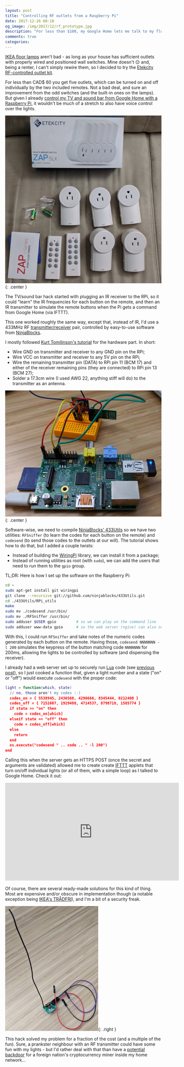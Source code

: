```yaml
---
layout: post
title: "Controlling RF outlets from a Raspberry Pi"
date: 2017-12-26 00:10
og_image: /img/2017/12/rf_prototype.jpg
description: "For less than $100, my Google Home lets me talk to my floor lamps - even though they aren't very bright 🥁"
comments: true
categories:
---
```


[IKEA floor lamps](http://www.ikea.com/ca/en/catalog/products/10139879/) aren't bad - as long as your house has sufficient outlets with properly wired and positioned wall switches. Mine doesn't 😐 and, being a renter, I can't simply rewire them, so I decided to try the [Etekcity RF-controlled outlet kit](https://www.ebay.ca/itm/182259352786).

For less than CAD$ 60 you get five outlets, which can be turned on and off individually by the two included remotes. Not a bad deal, and sure an improvement from the odd switches (and the built-in ones on the lamps). But given I already [control my TV and sound bar from Google Home with a Raspberry Pi](https://chester.me/archives/2017/12/voice-control-for-a-non-smart-tv-with-google-home-raspberry-pi-lirc-nginx-lua-ifttt/), it wouldn't be much of a stretch to also have voice control over the lights.

![outlets](/img/2017/12/rf_outlets.jpg){: .center }

<!--more-->

The TV/sound bar hack started with plugging an IR receiver to the RPi, so it could "learn" the IR frequencies for each button on the remote, and then an IR transmitter to simulate the remote buttons when the Pi gets a command from Google Home (via IFTTT).

This one worked roughly the same way, except that, instead of IR, I'd use a 433MHz RF [transmitter/receiver](http://www.dx.com/p/rf-transmitter-receiver-module-433mhz-wireless-link-kit-w-spring-antennas-for-arduino-399919#.WkGs6ktOmRs) pair, controlled by easy-to-use software from [NinjaBlocks](https://ninjablocks.com/).

I mostly followed [Kurt Tomilinson's tutorial](https://blog.kurttomlinson.com/posts/raspberry-pi-projects-you-can-actually-do-part-4-home-automation-with-siri-and-a-raspberry-pi) for the hardware part. In short:

- Wire GND on transmitter and receiver to any GND pin on the RPi;
- Wire VCC on transmitter and receiver to any 5V pin on the RPi;
- Wire the remaining transmitter pin (DATA) to RPi pin 11 (BCM 17) and either of the receiver remaining pins (they are connected) to RPi pin 13 (BCM 27);
- Solder a 17.3cm wire (I used AWG 22, anything stiff will do) to the transmitter as an antenna.

![prototype](/img/2017/12/rf_prototype.jpg){: .center }

Software-wise, we need to compile [NinjaBlocks' 433Utils](https://github.com/ninjablocks/433Utils) so we have two utilities: `RFSniffer` (to learn the codes for each button on the remote) and `codesend` (to send those codes to the outlets at our will). The tutorial shows how to do that, but I added a couple twists:

- Instead of building the [WiringPi](http://wiringpi.com/) library, we can install it from a package;
- Instead of running utilities as root (with `sudo`), we can add the users that need to run them to the `gpio` group.

TL;DR: Here is how I set up the software on the Raspberry Pi:

```bash
cd ~
sudo apt-get install git wiringpi
git clone --recursive git://github.com/ninjablocks/433Utils.git
cd ./433Utils/RPi_utils
make
sudo mv ./codesend /usr/bin/
sudo mv ./RFSniffer /usr/bin/
sudo adduser $USER gpio         # so we can play on the command line
sudo adduser www-data gpio      # so the web server (nginx) can also send codes
```

With this, I could run `RFSniffer` and take notes of the numeric codes generated by each button on the remote. Having those, `codesend NNNNNNN -l 200` simulates the keypress of the button matching code `NNNNNNN` for 200ms, allowing the lights to be controlled by software (and dispensing the receiver).

I already had a web server set up to securely run [Lua](http://www.lua.org/) code (see [previous post](https://chester.me/archives/2017/12/voice-control-for-a-non-smart-tv-with-google-home-raspberry-pi-lirc-nginx-lua-ifttt/)), so I just cooked a function that, given a light number and a state ("on" or "off") would execute `codesend` with the proper code:

```lua
light = function(which, state)
  // no, those aren't my codes :-)
  codes_on = { 5538945, 2436560, 4296666, 8345444, 0212408 }
  codes_off = { 7152607, 1929488, 4714537, 8798718, 1585774 }
  if state == "on" then
    code = codes_on[which]
  elseif state == "off" then
    code = codes_off[which]
  else
    return
  end
  os.execute("codesend " .. code .. " -l 200")
end
```

Calling this when the server gets an HTTPS POST (once the secret and arguments are validated) allowed me to create create [IFTTT](https://ifttt.com) applets that turn on/off individual lights (or all of them, with a simple loop) as I talked to Google Home. Check it out:

<center><iframe width="560" height="315" src="https://www.youtube-nocookie.com/embed/Rzu5Sy8KnO4" frameborder="0" gesture="media" allow="encrypted-media" allowfullscreen></iframe></center>

Of course, there are several ready-made solutions for this kind of thing. Most are expensive and/or obscure in implementation though (a notable exception being [IKEA's TRÅDFRI](https://www.iot-tests.org/2017/04/ikea-tradfri-a-smart-light-in-the-darkness-of-iot-security/)), and I'm a bit of a security freak.

![transmitter](/img/2017/12/rf_transmitter.jpg){: .right }

This hack solved my problem for a fraction of the cost (and a multiple of the fun). Sure, a prankster neighbour with an RF transmitter could have some fun with my lights - but I'd rather deal with that than have a [potential backdoor](https://www.theregister.co.uk/2016/11/10/iot_worm_can_hack_philips_hue_lightbulbs_spread_across_cities/) for a foreign nation's cryptocurrency miner inside my home network...

